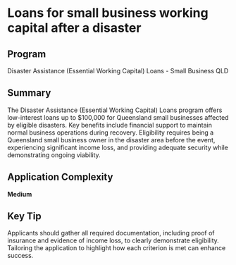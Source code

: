 # Loans for small business working capital after a disaster
  
## Program
Disaster Assistance (Essential Working Capital) Loans - Small Business QLD

## Summary
The Disaster Assistance (Essential Working Capital) Loans program offers low-interest loans up to $100,000 for Queensland small businesses affected by eligible disasters. Key benefits include financial support to maintain normal business operations during recovery. Eligibility requires being a Queensland small business owner in the disaster area before the event, experiencing significant income loss, and providing adequate security while demonstrating ongoing viability.

## Application Complexity
**Medium**

## Key Tip
Applicants should gather all required documentation, including proof of insurance and evidence of income loss, to clearly demonstrate eligibility. Tailoring the application to highlight how each criterion is met can enhance success.
